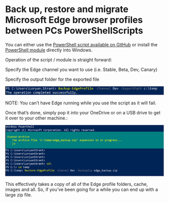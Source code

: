 # Back up, restore and migrate Microsoft Edge browser profiles between PCs PowerShellScripts

You can either use the [PowerShell script available on GitHub](https://github.com/RakhithJK/PowerShellScripts/blob/main/Backup-EdgeProfile.ps1) or install the [PowerShell module](https://www.powershellgallery.com/packages/EdgeBackupandRestore) directly into Windows.

Operation of the script / module is straight forward:

Specify the Edge channel you want to use (i.e. Stable, Beta, Dev, Canary)

Specify the output folder for the exported file

![Backup Profile](https://github.com/RakhithJK/PowerShellScripts/blob/main/100621_2152_Backupresto2.png)

NOTE: You can’t have Edge running while you use the script as it will fail.

Once that’s done, simply pop it into your OneDrive or on a USB drive to get it over to your other machine.:

![Restore Profile](https://github.com/RakhithJK/PowerShellScripts/blob/main/100621_2152_Backupresto3.png)

This effectively takes a copy of all of the Edge profile folders, cache, images and all. So, if you’ve been going for a while you can end up with a large zip file.
